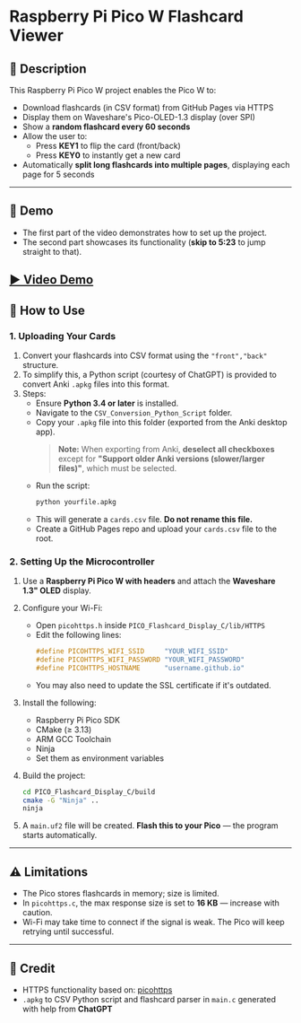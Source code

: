 # Raspberry Pi Pico W Flashcard Viewer

## 📘 Description

This Raspberry Pi Pico W project enables the Pico W to:

- Download flashcards (in CSV format) from GitHub Pages via HTTPS  
- Display them on Waveshare's Pico-OLED-1.3 display (over SPI)  
- Show a **random flashcard every 60 seconds**  
- Allow the user to:  
  - Press **KEY1** to flip the card (front/back)  
  - Press **KEY0** to instantly get a new card  
- Automatically **split long flashcards into multiple pages**, displaying each page for 5 seconds

---

## 🎥 Demo
- The first part of the video demonstrates how to set up the project.  
- The second part showcases its functionality (**skip to 5:23** to jump straight to that).  

**[▶️ Video Demo]([https://your.video.link.here](https://youtu.be/dl0BYoO1UIo))**
---

## 🚀 How to Use

### 1. Uploading Your Cards

1. Convert your flashcards into CSV format using the `"front","back"` structure.  
2. To simplify this, a Python script (courtesy of ChatGPT) is provided to convert Anki `.apkg` files into this format.  
3. Steps:
   - Ensure **Python 3.4 or later** is installed.
   - Navigate to the `CSV_Conversion_Python_Script` folder.
   - Copy your `.apkg` file into this folder (exported from the Anki desktop app).  
     > **Note:** When exporting from Anki, **deselect all checkboxes** except for **"Support older Anki versions (slower/larger files)"**, which must be selected.
   - Run the script:
     ```bash
     python yourfile.apkg
     ```
   - This will generate a `cards.csv` file. **Do not rename this file.**
   - Create a GitHub Pages repo and upload your `cards.csv` file to the root.

### 2. Setting Up the Microcontroller

1. Use a **Raspberry Pi Pico W with headers** and attach the **Waveshare 1.3" OLED** display.  
2. Configure your Wi-Fi:
   - Open `picohttps.h` inside `PICO_Flashcard_Display_C/lib/HTTPS`
   - Edit the following lines:
     ```c
     #define PICOHTTPS_WIFI_SSID     "YOUR_WIFI_SSID"
     #define PICOHTTPS_WIFI_PASSWORD "YOUR_WIFI_PASSWORD"
     #define PICOHTTPS_HOSTNAME      "username.github.io"
     ```
   - You may also need to update the SSL certificate if it's outdated.

3. Install the following:
   - Raspberry Pi Pico SDK
   - CMake (≥ 3.13)
   - ARM GCC Toolchain
   - Ninja
   - Set them as environment variables

4. Build the project:
   ```bash
   cd PICO_Flashcard_Display_C/build
   cmake -G "Ninja" ..
   ninja
   ```
5. A `main.uf2` file will be created. **Flash this to your Pico** — the program starts automatically.

---

## ⚠️ Limitations

- The Pico stores flashcards in memory; size is limited.  
- In `picohttps.c`, the max response size is set to **16 KB** — increase with caution.  
- Wi-Fi may take time to connect if the signal is weak. The Pico will keep retrying until successful.

---

## 🙏 Credit

- HTTPS functionality based on: [picohttps](https://github.com/marceloalcocer/picohttps)  
- `.apkg` to CSV Python script and flashcard parser in `main.c` generated with help from **ChatGPT**

